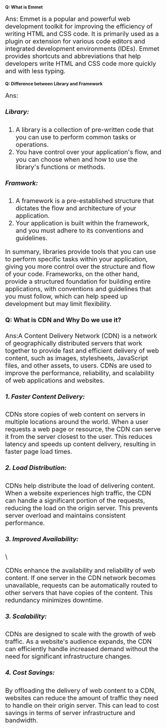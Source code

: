  <h4 > Q: What is Emmet</h4>

<div style = "font-size:20px"> Ans: Emmet is a popular and powerful web development toolkit for improving the efficiency of writing HTML and CSS code. It is primarily used as a plugin or extension for various code editors and integrated development environments (IDEs). Emmet provides shortcuts and abbreviations that help developers write HTML and CSS code more quickly and with less typing.
</div>

 <h4> Q: Difference between Library and Framework</h4>

<div style = "font-size:20px"> Ans:

<h5>Library:</h5>
 <ol>
<li>A library is a collection of pre-written code that you can use to perform common tasks or operations.</li>
<li>You have control over your application's flow, and you can choose when and how to use the library's functions or methods.</li>
</ol>

<h5>Framwork:</h5>
<ol>
<li>A framework is a pre-established structure that dictates the flow and architecture of your application.</li>
<li>Your application is built within the framework, and you must adhere to its conventions and guidelines.</li>
</ol>
In summary, libraries provide tools that you can use to perform specific tasks within your application, giving you more control over the structure and flow of your code. Frameworks, on the other hand, provide a structured foundation for building entire applications, with conventions and guidelines that you must follow, which can help speed up development but may limit flexibility.

<h4>Q: What is CDN and Why Do we use it?</h4>
<div style = "font-size:20px"> 
Ans:A Content Delivery Network (CDN) is a network of geographically distributed servers that work together to provide fast and efficient delivery of web content, such as images, stylesheets, JavaScript files, and other assets, to users. CDNs are used to improve the performance, reliability, and scalability of web applications and websites.

<h5>1. Faster Content Delivery:</h5>
<p>CDNs store copies of web content on servers in multiple locations around the world. When a user requests a web page or resource, the CDN can serve it from the server closest to the user. This reduces latency and speeds up content delivery, resulting in faster page load times.</p>

<h5>
2. Load Distribution:</h5>
<p>CDNs help distribute the load of delivering content. When a website experiences high traffic, the CDN can handle a significant portion of the requests, reducing the load on the origin server. This prevents server overload and maintains consistent performance.</p>

<h5>3. Improved Availability:</h5>\
<p>CDNs enhance the availability and reliability of web content. If one server in the CDN network becomes unavailable, requests can be automatically routed to other servers that have copies of the content. This redundancy minimizes downtime.</p>

<h5>3. Scalability:</h5>

<p>CDNs are designed to scale with the growth of web traffic. As a website's audience expands, the CDN can efficiently handle increased demand without the need for significant infrastructure changes.</p>

<h5>4. Cost Savings:</h5>
<p>By offloading the delivery of web content to a CDN, websites can reduce the amount of traffic they need to handle on their origin server. This can lead to cost savings in terms of server infrastructure and bandwidth.</p>
</div>

</div>
